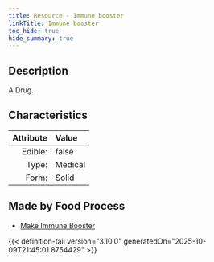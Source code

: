 ```yaml
---
title: Resource - Immune booster
linkTitle: Immune booster
toc_hide: true
hide_summary: true
---
```

<!-- This is generated by the MarsSim HelpGenertor, do not edit. -->

## Description
A Drug.

## Characteristics

| Attribute      | Value |
|--------:|:------|
|Edible:|false|
|Type:|Medical|
|Form:|Solid|
 



## Made by Food Process

- [Make Immune Booster](/docs/definitions/food/make-immune-booster)

    


{{< definition-tail version="3.10.0" generatedOn="2025-10-09T21:45:01.8754429" >}}


